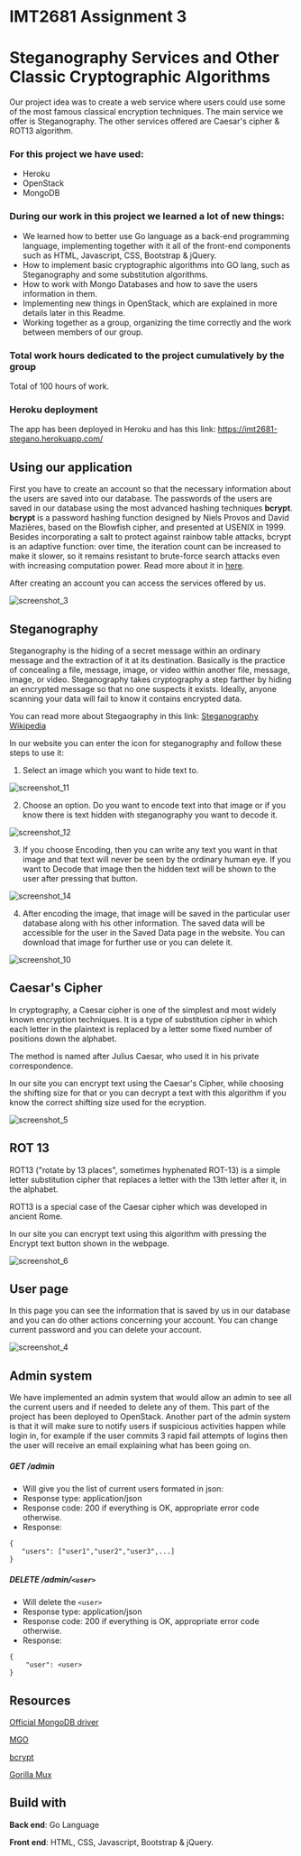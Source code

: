 # IMT2681 Assignment 3

# Steganography Services and Other Classic Cryptographic Algorithms

Our project idea was to create a web service where users could use some of the most famous classical encryption techniques.
The main service we offer is Steganography. The other services offered are Caesar's cipher & ROT13 algorithm.

### For this project we have used:

  * Heroku
  * OpenStack
  * MongoDB


### During our work in this project we learned a lot of new things: 

  * We learned how to better use Go language as a back-end programming language, implementing together with it all of the front-end components such as HTML, Javascript, CSS, Bootstrap & jQuery.
  * How to implement basic cryptographic algorithms into GO lang, such as Steganography and some substitution algorithms.
  * How to work with Mongo Databases and how to save the users information in them.
  * Implementing new things in OpenStack, which are explained in more details later in this Readme.
  * Working together as a group, organizing the time correctly and the work between members of our group.
  

### Total work hours dedicated to the project cumulatively by the group

Total of 100 hours of work.



### Heroku deployment

The app has been deployed in Heroku and has this link: https://imt2681-stegano.herokuapp.com/



## Using our application

First you have to create an account so that the necessary information about the users are saved into our database. The passwords of the users are saved in our database using the most advanced hashing techniques **bcrypt**. **bcrypt** is a password hashing function designed by Niels Provos and David Mazières, based on the Blowfish cipher, and presented at USENIX in 1999. Besides incorporating a salt to protect against rainbow table attacks, bcrypt is an adaptive function: over time, the iteration count can be increased to make it slower, so it remains resistant to brute-force search attacks even with increasing computation power. Read more about it in [here](https://en.wikipedia.org/wiki/Bcrypt?fbclid=IwAR02_QdFVS8AgzDLpw4SsRgvqec-gww7aoj2t01bsfh1slKuNIf5LF0Oi2c).

After creating an account you can access the services offered by us.

![screenshot_3](https://user-images.githubusercontent.com/37405052/48714126-4cfcc300-ec12-11e8-9dc0-3075c2651e75.png)



## Steganography

Steganography is the hiding of a secret message within an ordinary message and the extraction of it at its destination. Basically is the practice of concealing a file, message, image, or video within another file, message, image, or video. Steganography takes cryptography a step farther by hiding an encrypted message so that no one suspects it exists. Ideally, anyone scanning your data will fail to know it contains encrypted data.

You can read more about Stegaography in this link: <a href="https://en.wikipedia.org/wiki/Steganography">Steganography Wikipedia</a>

In our website you can enter the icon for steganography and follow these steps to use it:

1. Select an image which you want to hide text to.

![screenshot_11](https://user-images.githubusercontent.com/37405052/48714822-d82a8880-ec13-11e8-9090-8c164683a9f7.png)


2. Choose an option. Do you want to encode text into that image or if you know there is text hidden with steganography you want to decode it.

![screenshot_12](https://user-images.githubusercontent.com/37405052/48714823-d82a8880-ec13-11e8-8f0d-fd6252a49f8c.png)
  
  
3. If you choose Encoding, then you can write any text you want in that image and that text will never be seen by the ordinary human eye. If you want to Decode that image then the hidden text will be shown to the user after pressing that button.

![screenshot_14](https://user-images.githubusercontent.com/37405052/48714824-d82a8880-ec13-11e8-9eb5-e283636416ed.png)

  
4. After encoding the image, that image will be saved in the particular user database along with his other information. The saved data will be accessible for the user in the Saved Data page in the website. You can download that image for further use or you can delete it.

![screenshot_10](https://user-images.githubusercontent.com/37405052/48714136-4e2df000-ec12-11e8-8298-de42cfb011ba.png)



## Caesar's Cipher

In cryptography, a Caesar cipher is one of the simplest and most widely known encryption techniques. It is a type of substitution cipher in which each letter in the plaintext is replaced by a letter some fixed number of positions down the alphabet.

The method is named after Julius Caesar, who used it in his private correspondence.

In our site you can encrypt text using the Caesar's Cipher, while choosing the shifting size for that or you can decrypt a text with this algorithm if you know the correct shifting size used for the ecryption.

![screenshot_5](https://user-images.githubusercontent.com/37405052/48714130-4d955980-ec12-11e8-91b8-11641b2aa944.png)



## ROT 13

ROT13 ("rotate by 13 places", sometimes hyphenated ROT-13) is a simple letter substitution cipher that replaces a letter with the 13th letter after it, in the alphabet.

ROT13 is a special case of the Caesar cipher which was developed in ancient Rome.

In our site you can encrypt text using this algorithm with pressing the Encrypt text button shown in the webpage.

![screenshot_6](https://user-images.githubusercontent.com/37405052/48714132-4d955980-ec12-11e8-9368-09fc8126305e.png)



## User page

In this page you can see the information that is saved by us in our database and you can do other actions concerning your account.
You can change current password and you can delete your account.

![screenshot_4](https://user-images.githubusercontent.com/37405052/48714128-4cfcc300-ec12-11e8-84f5-81de121c45a0.png)

## Admin system

We have implemented an admin system that would allow an admin to see all the current users and if needed to delete any of them. This part of the project has been deployed to OpenStack. Another part of the admin system is that it will make sure to notify users if suspicious activities happen while login in, for example if the user commits 3 rapid fail attempts of logins then the user will receive an email explaining what has been going on.

##### GET /admin
* Will give you the list of current users formated in json:
* Response type: application/json
* Response code: 200 if everything is OK, appropriate error code otherwise. 
* Response: 
 
 ```
{
    "users": ["user1","user2","user3",...]
}
```
##### DELETE /admin/`<user>`
* Will delete the `<user>`
* Response type: application/json
* Response code: 200 if everything is OK, appropriate error code otherwise. 
* Response: 

```
{
    "user": <user>
}
```


## Resources

[Official MongoDB driver](https://github.com/mongodb/mongo-go-driver) 

[MGO](https://github.com/globalsign/mgo)

[bcrypt](https://godoc.org/golang.org/x/crypto/bcrypt)

[Gorilla Mux](https://github.com/gorilla/mux)



## Build with

**Back end**:   Go Language

**Front end**:  HTML, CSS, Javascript, Bootstrap & jQuery.
